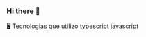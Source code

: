 ### Hi there 👋

🖥️ Tecnologias que utilizo
[typescript](https://raw.githubusercontent.com/devicons/devicon/ac557d6ff33ff370a5db99f97aeab35ea5c67fbd/icons/typescript/typescript-original.svg) [javascript](https://raw.githubusercontent.com/devicons/devicon/ac557d6ff33ff370a5db99f97aeab35ea5c67fbd/icons/javascript/javascript-original.svg)

